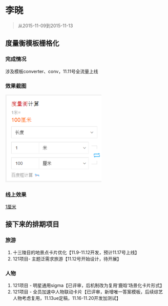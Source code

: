 # 李晓

> 从2015-11-09到2015-11-13

## 度量衡模板栅格化

### 完成情况

涉及模板converter、conv，11.11号全流量上线

### 效果截图

<img width="300" src="img/lixiao12/conv-01.png">

### 线上效果

[1厘米](https://m.baidu.com/ssid=c301b4f3c9b5b9cfd2bbbac57107/s?word=1%E5%8E%98%E7%B1%B3&ts=9855696&t_kt=0&rsv_iqid=12474768279015515647&sa=ib&pvt=100181%401447319850&rsv_sug4=4017&ss=101&inputT=3230)


## 接下来的排期项目

### 旅游
1. 十三陵目的地景点卡片优化【11.9-11.12开发，预计11.17号上线】
1. 121项目- 主题泛需求旅游【11.12号开始设计，待开展】

### 人物
1. 121项目 - 明星通用sigma【已评审，后机制改为复用‘鹿晗’场景化卡片形式】
1. 121项目 - 全员加速中人物联动卡片【已评审，新增唯一答案模板，后续综艺人物考虑复用，11.13ue定稿，11.16-11.20开发加测试】

